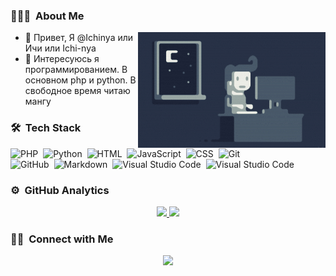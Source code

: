 ### 👨🏻‍💻 &nbsp;About Me

<img alt="Night Coding" src="Night-Coding.gif" align="right"/>

- 👋 Привет, Я @Ichinya или Ичи или Ichi-nya
- 👀 Интересуюсь я программированием. В основном php и python. В свободное время читаю мангу

### 🛠 &nbsp;Tech Stack

![PHP](https://img.shields.io/badge/-PHP-05122A?style=flat&logo=PHP)&nbsp;
![Python](https://img.shields.io/badge/-Python-05122A?style=flat&logo=python)&nbsp;
![HTML](https://img.shields.io/badge/-HTML-05122A?style=flat&logo=HTML5)&nbsp;
![JavaScript](https://img.shields.io/badge/-JavaScript-05122A?style=flat&logo=javascript)&nbsp;
![CSS](https://img.shields.io/badge/-CSS-05122A?style=flat&logo=CSS3&logoColor=1572B6)&nbsp;
![Git](https://img.shields.io/badge/-Git-05122A?style=flat&logo=git)\
![GitHub](https://img.shields.io/badge/-GitHub-05122A?style=flat&logo=github)&nbsp;
![Markdown](https://img.shields.io/badge/-Markdown-05122A?style=flat&logo=markdown)&nbsp;
![Visual Studio Code](https://img.shields.io/badge/-Visual%20Studio%20Code-05122A?style=flat&logo=visual-studio-code&logoColor=007ACC)&nbsp;
![Visual Studio Code](https://img.shields.io/badge/-PhpStorm-05122A?style=flat&logo=phpstorm&logoColor=007ACC)&nbsp;

### ⚙️ &nbsp;GitHub Analytics

<p align="center">
<a href="https://github.com/ichiblog">
  <img height="180em" src="https://github-readme-stats.vercel.app/api?username=Ichinya&theme=dracula&count_private=true&show_icons=true"/>
  <img height="180em" src="https://github-readme-stats.vercel.app/api/top-langs/?username=Ichinya&theme=dracula&layout=compact&langs_count=8"/>
</a>
</p>

### 🤝🏻 &nbsp;Connect with Me

<p align="center">
<a href="https://www.behance.net/AVS1508"><img src="https://img.shields.io/badge/-Сайт-1769FF?style=flat&logo=wordpress&logoColor=white"/></a>
</p>
